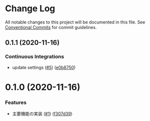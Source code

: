 # Change Log

All notable changes to this project will be documented in this file.
See [Conventional Commits](https://conventionalcommits.org) for commit guidelines.

<a name="0.1.1"></a>
## 0.1.1 (2020-11-16)


### Continuous Integrations

* update settings ([#5](https://github.com/Himenon/performance-report/issues/5)) ([e0b8750](https://github.com/Himenon/performance-report/commit/e0b8750))





<a name="0.1.0"></a>
# 0.1.0 (2020-11-16)


### Features

* 主要機能の実装 ([#1](https://github.com/Himenon/performance-report/issues/1)) ([f307d39](https://github.com/Himenon/performance-report/commit/f307d39))
